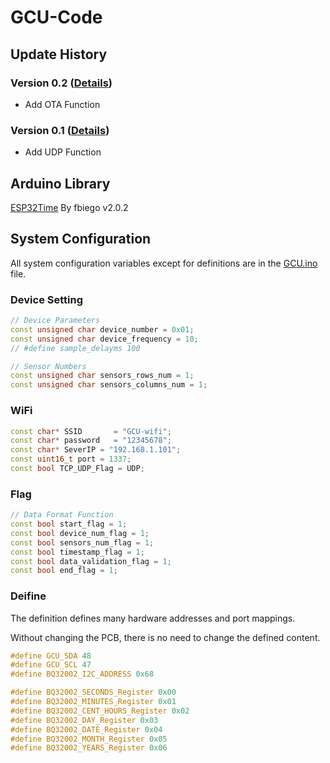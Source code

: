 # GCU-Code
## Update History
### Version 0.2 ([Details](v0.2/README.md))
- Add OTA Function
### Version 0.1 ([Details](v0.1/README.md))
- Add UDP Function

## Arduino Library
[ESP32Time](https://www.arduinolibraries.info/libraries/esp32-time) By fbiego v2.0.2

## System Configuration
All system configuration variables except for definitions are in the [GCU.ino](v0.1/GCU.ino) file.

### Device Setting
```cpp
// Device Parameters
const unsigned char device_number = 0x01;
const unsigned char device_frequency = 10;
// #define sample_delayms 100

// Sensor Numbers
const unsigned char sensors_rows_num = 1;
const unsigned char sensors_columns_num = 1;
```

### WiFi
```cpp
const char* SSID       = "GCU-wifi";
const char* password   = "12345678";
const char* SeverIP = "192.168.1.101";
const uint16_t port = 1337;
const bool TCP_UDP_Flag = UDP;
```

### Flag
```cpp
// Data Format Function
const bool start_flag = 1;
const bool device_num_flag = 1;
const bool sensors_num_flag = 1;
const bool timestamp_flag = 1;
const bool data_validation_flag = 1;
const bool end_flag = 1;
```

### Deifine

The definition defines many hardware addresses and port mappings. 

Without changing the PCB, there is no need to change the defined content.

```cpp
#define GCU_SDA 48
#define GCU_SCL 47
#define BQ32002_I2C_ADDRESS 0x68

#define BQ32002_SECONDS_Register 0x00
#define BQ32002_MINUTES_Register 0x01
#define BQ32002_CENT_HOURS_Register 0x02
#define BQ32002_DAY_Register 0x03
#define BQ32002_DATE_Register 0x04
#define BQ32002_MONTH_Register 0x05
#define BQ32002_YEARS_Register 0x06
```
